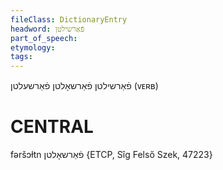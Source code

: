 ```yaml
---
fileClass: DictionaryEntry
headword: פֿאַרשילטן
part_of_speech: 
etymology: 
tags: 
---
```

פֿאַרשילטן
פֿאַרשאָלטן
פֿאַרשעלטן
(ᴠᴇʀʙ)

CENTRAL
========

fəršɔɫtn פֿאַרשאָלטן {ETCP, Sîg Felső Szek, 47223}
